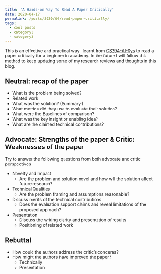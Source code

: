 ```yaml
---
title: 'A Hands-on Way To Read A Paper Critically'
date: 2020-04-17
permalink: /posts/2020/04/read-paper-critically/
tags:
  - cool posts
  - category1
  - category2
---
```


This is an effective and practical way I learnt from [CS294-AI-Sys](https://ucbrise.github.io/cs294-ai-sys-fa19/assets/lectures/lec02/02_ai-sys-big-ideas_v2.pdf) to read a paper critically for a beginner in academy. In the future I will follow this method to keep updating some of my research reviews and thoughts in this blog.

Neutral: recap of the paper
------
* What is the problem being solved?
* Related work
* What was the solution? (Summary!)
* What metrics did they use to evaluate their solution?
* What were the Baselines of comparison?
* What was the key insight or enabling idea?
* What are the claimed technical contributions?

Advocate: Strengths of the paper & Critic: Weaknesses of the paper
------
Try to answer the following questions from both advocate and critic perspectives
* Novelty and Impact
  * Are the problem and solution novel and how will the solution affect future research?
* Technical Qualities
  * Are the problem framing and assumptions reasonable?
* Discuss merits of the technical contributions
  * Does the evaluation support claims and reveal limitations of the proposed approach?
* Presentation
  * Discuss the writing clarity and presentation of results
  * Positioning of related work

Rebuttal
------
* How could the authors address the critic’s concerns?
* How might the authors have improved the paper? 
  * Technically
  * Presentation